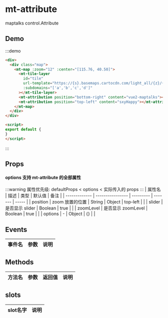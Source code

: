 # mt-attribute

maptalks control.Attribute

## Demo
:::demo

```html
<div>
  <div class="map">
    <mt-map :zoom="12" :center="[115.76, 40.50]">
      <mt-tile-layer
        id="tile"
        url-template="https://{s}.basemaps.cartocdn.com/light_all/{z}/{x}/{y}.png"
        :subdomains="['a','b','c','d']"
      ></mt-tile-layer>
      <mt-attribution position="bottom-right" content="vue2-maptalks"></mt-attribution>
      <mt-attribution position="top-left" content="sxyHappy"></mt-attribution>
    </mt-map>
  </div>
</div>

<script>
export default {
}
</script>
```
:::

## Props
#### options 支持 mt-attribute 的全部属性
:::warning
属性优先级: defaultProps < options < 实际传入的 props
:::
| 属性名         | 描述           | 类型  | 默认值 | 备注 |
| ------------- | ---------------- | --------- | ------- | ----- |
| position | zoom 放置的位置 | String \| Object | top-left |  |
| slider | 是否显示 slider | Boolean | true |  |
| zoomLevel | 是否显示 zoomLevel | Boolean | true |  |
| options | - | Object | {} |  |

## Events
| 事件名 | 参数 | 说明  |
| ------- | --------- | ---------------- |

## Methods
| 方法名 | 参数 | 返回值 | 说明  |
| ------- | --------- | --------- |---------------- |

## slots
| slot名字 | 说明 |
| ------- | --------- |
